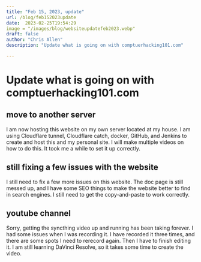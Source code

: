 ```yaml
---
title: "Feb 15, 2023, update"
url: /blog/feb152023update
date:  2023-02-25T19:54:29
image = "/images/blog/websiteupdatefeb2023.webp"
draft: false
author: "Chris Allen"
description: "Update what is going on with comptuerhacking101.com"

---
```


# Update what is going on with comptuerhacking101.com

## move to another server

I am now hosting this website on my own server located at my house.   I am using Cloudflare tunnel, Cloudflare catch, docker, GitHub, and Jenkins to create and host this and my personal site.   I will make multiple videos on how to do this.  It took me a while to set it up correctly.

## still fixing a few issues with the website

I still need to fix a few more issues on this website.  The doc page is still messed up, and I have some SEO things to make the website better to find in search engines.  I still need to get the copy-and-paste to work correctly.

## youtube channel

Sorry, getting the syncthing video up and running has been taking forever.  I had some issues when I was recording it.  I have recorded it three times, and there are some spots I need to rerecord again.  Then I have to finish editing it.  I am still learning DaVinci Resolve, so it takes some time to create the video.
